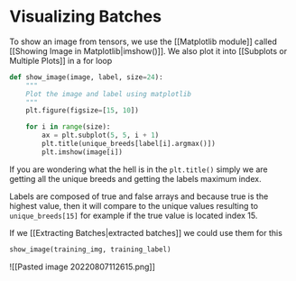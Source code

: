 # Visualizing Batches
To show an image from tensors, we use the [[Matplotlib module]] called  [[Showing Image in Matplotlib|imshow()]]. We also plot it into [[Subplots or Multiple Plots]] in a for loop

```python
def show_image(image, label, size=24):
	"""
	Plot the image and label using matplotlib
	"""
	plt.figure(figsize=[15, 10])

	for i in range(size):
		ax = plt.subplot(5, 5, i + 1)
		plt.title(unique_breeds[label[i].argmax()])
		plt.imshow(image[i])
```

If you are wondering what the hell is in the `plt.title()` simply we are getting all the unique breeds and getting the labels maximum index. 

Labels are composed of true and false arrays and because true is the highest value, then it will compare to the unique values resulting to `unique_breeds[15]` for example if the true value is located index 15. 

If we [[Extracting Batches|extracted batches]] we could use them for this
```python
show_image(training_img, training_label)
```
![[Pasted image 20220807112615.png]]



